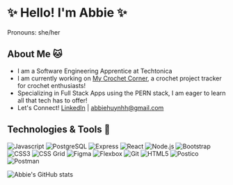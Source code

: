 # ✨ Hello! I'm Abbie ✨ 
Pronouns: she/her

## About Me 🐱
- I am a Software Engineering Apprentice at Techtonica
- I am currently working on [My Crochet Corner](https://github.com/abbiehuynh/my-crochet-corner), a crochet project tracker for crochet enthusiasts!
- Specializing in Full Stack Apps using the PERN stack, I am eager to learn all that tech has to offer!
- Let's Connect! [LinkedIn](https://www.linkedin.com/in/abbie-huynh/) | [abbiehuynhh@gmail.com](mailto:abbiehuynhh@gmail.com)

## Technologies & Tools 🌱
![Javascript](https://img.shields.io/badge/-JavaScript-F7DF1E?style=flat-square&logo=javascript&logoColor=000000) 
![PostgreSQL](https://img.shields.io/badge/-PostgreSQL-336791?style=flat-square&logo=postgresql&logoColor=ffffff)
![Express](https://img.shields.io/badge/-Express.js-000000?style=flat-square&logo=express&logoColor=ffffff)
![React](https://img.shields.io/badge/-React-61DAFB?style=flat-square&logo=react&logoColor=000000)
![Node.js](https://img.shields.io/badge/-Node.js-339933?style=flat-square&logo=node.js&logoColor=ffffff)
![Bootstrap](https://img.shields.io/badge/-Bootstrap-563D7C?style=flat-square&logo=bootstrap&logoColor=ffffff)
![CSS3](https://img.shields.io/badge/-CSS3-1572B6?style=flat-square&logo=css3&logoColor=ffffff)
![CSS Grid](https://img.shields.io/badge/-CSS%20Grid-FFF?style=flat-square&logo=css3&logoColor=1572B6)
![Figma](https://img.shields.io/badge/-Figma-F24E1E?style=flat-square&logo=figma&logoColor=ffffff)
![Flexbox](https://img.shields.io/badge/-Flexbox-FFF?style=flat-square&logo=css3&logoColor=1572B6)
![Git](https://img.shields.io/badge/-Git-F05032?style=flat-square&logo=git&logoColor=ffffff)
![HTML5](https://img.shields.io/badge/-HTML5-E34F26?style=flat-square&logo=html5&logoColor=ffffff)
![Postico](https://img.shields.io/badge/-Postico-5B6E9D?style=flat-square&logo=postgresql&logoColor=ffffff)
![Postman](https://img.shields.io/badge/-Postman-FF6C37?style=flat-square&logo=postman&logoColor=ffffff)

![Abbie's GitHub stats](https://github-readme-stats.vercel.app/api?username=abbiehuynh&theme=tokyonight&show_icons=true)

<!--

gruvbox_light

## Featured Projects 🌟
- [Cat Escape]( 

## Github Stats
![Abbie's Github Stats](https://github-readme-stats.vercel.app/api?abbiehuynh&show_icons=true&theme=radical)



Here are some ideas to get you started:

- 🔭 I’m currently working on ...
- 🌱 I’m currently learning ...
- 👯 I’m looking to collaborate on ...
- 🤔 I’m looking for help with ...
- 💬 Ask me about ...
- 📫 How to reach me: ...
- 😄 Pronouns: ...
- ⚡ Fun fact: ...
-->
